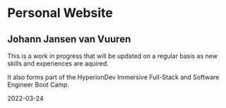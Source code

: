 # Personal Website

## Johann Jansen van Vuuren

This is a work in progress that will be updated on a regular basis as new skills and experiences are aquired.

It also forms part of the HyperionDev Immersive Full-Stack and Software Engineer Boot Camp.

2022-03-24

